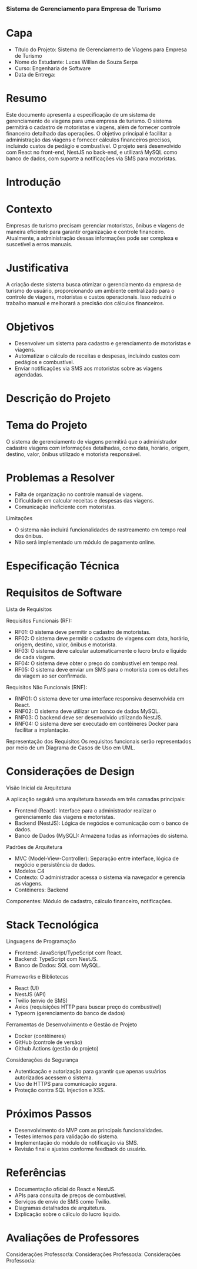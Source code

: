 ### Sistema de Gerenciamento para Empresa de Turismo

# Capa
- Título do Projeto: Sistema de Gerenciamento de Viagens para Empresa de Turismo
- Nome do Estudante: Lucas Willian de Souza Serpa
- Curso: Engenharia de Software
- Data de Entrega: 

# Resumo
Este documento apresenta a especificação de um sistema de gerenciamento de viagens para uma empresa de turismo. O sistema permitirá o cadastro de motoristas e viagens, além de fornecer controle financeiro detalhado das operações. O objetivo principal é facilitar a administração das viagens e fornecer cálculos financeiros precisos, incluindo custos de pedágio e combustível. O projeto será desenvolvido com React no front-end, NestJS no back-end, e utilizará MySQL como banco de dados, com suporte a notificações via SMS para motoristas.

# Introdução
# Contexto
Empresas de turismo precisam gerenciar motoristas, ônibus e viagens de maneira eficiente para garantir organização e controle financeiro. Atualmente, a administração dessas informações pode ser complexa e suscetível a erros manuais.

# Justificativa
A criação deste sistema busca otimizar o gerenciamento da empresa de turismo do usuário, proporcionando um ambiente centralizado para o controle de viagens, motoristas e custos operacionais. Isso reduzirá o trabalho manual e melhorará a precisão dos cálculos financeiros.

# Objetivos
- Desenvolver um sistema para cadastro e gerenciamento de motoristas e viagens.
- Automatizar o cálculo de receitas e despesas, incluindo custos com pedágios e combustível.
- Enviar notificações via SMS aos motoristas sobre as viagens agendadas.

# Descrição do Projeto
# Tema do Projeto
O sistema de gerenciamento de viagens permitirá que o administrador cadastre viagens com informações detalhadas, como data, horário, origem, destino, valor, ônibus utilizado e motorista responsável.

# Problemas a Resolver
- Falta de organização no controle manual de viagens.
- Dificuldade em calcular receitas e despesas das viagens.
- Comunicação ineficiente com motoristas.

Limitações
- O sistema não incluirá funcionalidades de rastreamento em tempo real dos ônibus.
- Não será implementado um módulo de pagamento online.

# Especificação Técnica

# Requisitos de Software

Lista de Requisitos

Requisitos Funcionais (RF):

- RF01: O sistema deve permitir o cadastro de motoristas.
- RF02: O sistema deve permitir o cadastro de viagens com data, horário, origem, destino, valor, ônibus e motorista.
- RF03: O sistema deve calcular automaticamente o lucro bruto e líquido de cada viagem.
- RF04: O sistema deve obter o preço do combustível em tempo real.
- RF05: O sistema deve enviar um SMS para o motorista com os detalhes da viagem ao ser confirmada.

Requisitos Não Funcionais (RNF):

- RNF01: O sistema deve ter uma interface responsiva desenvolvida em React.
- RNF02: O sistema deve utilizar um banco de dados MySQL.
- RNF03: O backend deve ser desenvolvido utilizando NestJS.
- RNF04: O sistema deve ser executado em contêineres Docker para facilitar a implantação.

Representação dos Requisitos
Os requisitos funcionais serão representados por meio de um Diagrama de Casos de Uso em UML.

# Considerações de Design

Visão Inicial da Arquitetura

A aplicação seguirá uma arquitetura baseada em três camadas principais:

- Frontend (React): Interface para o administrador realizar o gerenciamento das viagens e motoristas.
- Backend (NestJS): Lógica de negócios e comunicação com o banco de dados.
- Banco de Dados (MySQL): Armazena todas as informações do sistema.

Padrões de Arquitetura
- MVC (Model-View-Controller): Separação entre interface, lógica de negócio e persistência de dados.
- Modelos C4
- Contexto: O administrador acessa o sistema via navegador e gerencia as viagens.
- Contêineres: Backend

Componentes: Módulo de cadastro, cálculo financeiro, notificações.

# Stack Tecnológica
Linguagens de Programação

- Frontend: JavaScript/TypeScript com React.
- Backend: TypeScript com NestJS.
- Banco de Dados: SQL com MySQL.

Frameworks e Bibliotecas

- React (UI)
- NestJS (API)
- Twilio (envio de SMS)
- Axios (requisições HTTP para buscar preço do combustível)
- Typeorn (gerenciamento do banco de dados)

Ferramentas de Desenvolvimento e Gestão de Projeto

- Docker (contêineres)
- GitHub (controle de versão)
- Github Actions (gestão do projeto)

Considerações de Segurança

- Autenticação e autorização para garantir que apenas usuários autorizados acessem o sistema.
- Uso de HTTPS para comunicação segura.
- Proteção contra SQL Injection e XSS.

# Próximos Passos
- Desenvolvimento do MVP com as principais funcionalidades.
- Testes internos para validação do sistema.
- Implementação do módulo de notificação via SMS.
- Revisão final e ajustes conforme feedback do usuário.

# Referências

- Documentação oficial do React e NestJS.
- APIs para consulta de preços de combustível.
- Serviços de envio de SMS como Twilio.
- Diagramas detalhados de arquitetura.
- Explicação sobre o cálculo do lucro líquido.

# Avaliações de Professores
Considerações Professor/a:
Considerações Professor/a:
Considerações Professor/a:
